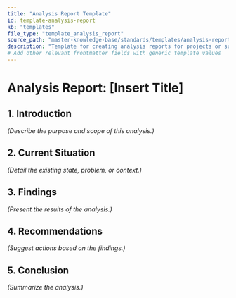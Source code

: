 ```yaml
---
title: "Analysis Report Template"
id: template-analysis-report
kb: "templates"
file_type: "template_analysis_report"
source_path: "master-knowledge-base/standards/templates/analysis-report-template.md"
description: "Template for creating analysis reports for projects or sub-tasks."
# Add other relevant frontmatter fields with generic template values
---
```


# Analysis Report: [Insert Title]

## 1. Introduction
*(Describe the purpose and scope of this analysis.)*

## 2. Current Situation
*(Detail the existing state, problem, or context.)*

## 3. Findings
*(Present the results of the analysis.)*

## 4. Recommendations
*(Suggest actions based on the findings.)*

## 5. Conclusion
*(Summarize the analysis.)*
